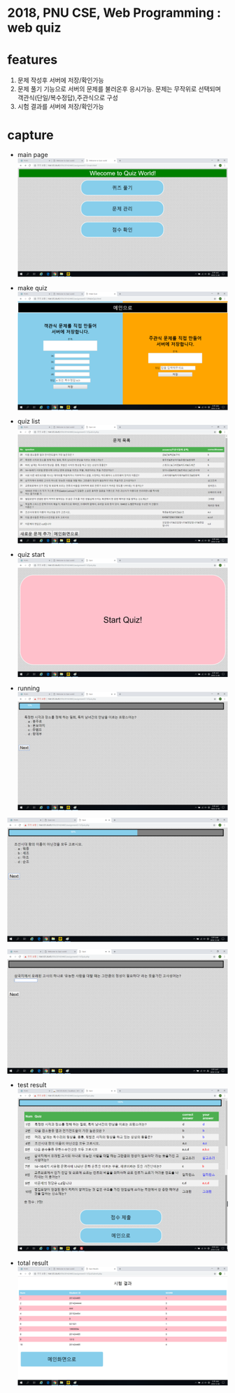 # 2018, PNU CSE, Web Programming : web quiz

# features

1. 문제 작성후 서버에 저장/확인가능
2. 문제 풀기 기능으로 서버의 문제를 불러온후 응시가능. 문제는 무작위로 선택되며 객관식(단일/복수정답),주관식으로 구성
3. 시험 결과를 서버에 저장/확인가능

# capture
* main page
![preview](https://github.com/BaeJuneHyuck/WebQuiz/blob/master/capture/mainPage.png?raw=true)

* make quiz
![preview](https://github.com/BaeJuneHyuck/WebQuiz/blob/master/capture/MakeQuiz.png?raw=true)

* quiz list
![preview](https://github.com/BaeJuneHyuck/WebQuiz/blob/master/capture/QuizList.png?raw=true)

* quiz start
![preview](https://github.com/BaeJuneHyuck/WebQuiz/blob/master/capture/QuizStart.png?raw=true)

* running
![preview](https://github.com/BaeJuneHyuck/WebQuiz/blob/master/capture/%EA%B0%9D%EA%B4%80%EC%8B%9D.png?raw=true)

![preview](https://github.com/BaeJuneHyuck/WebQuiz/blob/master/capture/%EA%B0%9D%EA%B4%80%EC%8B%9D%EB%B3%B5%EC%88%98%EC%A0%95%EB%8B%B5.png?raw=true)

![preview](https://github.com/BaeJuneHyuck/WebQuiz/blob/master/capture/%EC%A3%BC%EA%B4%80%EC%8B%9D.png?raw=true)

* test result
![preview](https://github.com/BaeJuneHyuck/WebQuiz/blob/master/capture/%ED%80%B4%EC%A6%88%EA%B2%B0%EA%B3%BC.png?raw=true)

* total result
![preview](https://github.com/BaeJuneHyuck/WebQuiz/blob/master/capture/TestResult.png?raw=true)

